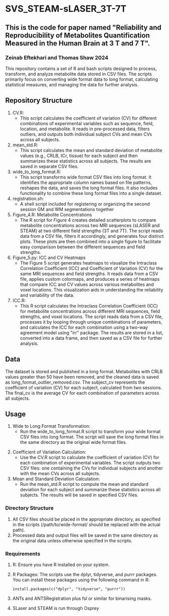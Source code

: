 # SVS_STEAM-sLASER_3T-7T
## This is the code for paper named "Reliability and Reproducibility of Metabolites Quantification Measured in the Human Brain at 3 T and 7 T". 

### Zeinab Eftekhari and Thomas Shaw 2024
This repository contains a set of R and bash scripts designed to process, transform, and analyze metabolite data stored in CSV files. The scripts primarily focus on converting wide format data to long format, calculating statistical measures, and managing the data for further analysis.

## Repository Structure

1) CV.R: 
    - This script calculates the coefficient of variation (CV) for different combinations of experimental variables such as sequence, field, location, and metabolite. It reads in pre-processed data, filters outliers, and outputs both individual subject CVs and mean CVs across all subjects.
2) mean_std.R: 
    - This script calculates the mean and standard deviation of metabolite values (e.g., CRLB, tCr, tissue) for each subject and then summarizes these statistics across all subjects. The results are saved in separate CSV files.
3) wide_to_long_format.R: 
    - This script transforms wide format CSV files into long format. It identifies the appropriate column names based on file patterns, reshapes the data, and saves the long format files. It also includes functionality to combine these long format files into a single dataset.
4) registration.sh: 
    - A shell script included for registering or organizing the second session GM and WM segmentations together 
5) Figure_4.R: Metabolite Concentrations
    - The R script for Figure 4 creates detailed scatterplots to compare metabolite concentrations across two MRI sequences (sLASER and STEAM) at two different field strengths (3T and 7T). The script reads data from a CSV file, filters it accordingly,
      and generates four distinct plots. These plots are then combined into a single figure to facilitate easy comparison between the different sequences and field strengths.
6) Figure_5.py: ICC and CV Heatmaps
    - The Figure 5 script generates heatmaps to visualize the Intraclass Correlation Coefficient (ICC) and Coefficient of Variation (CV) for the same MRI sequences and field strengths. It reads data from a CSV file, applies custom colormaps, and
      produces a series of heatmaps that compare ICC and CV values across various metabolites and voxel locations. This visualization aids in understanding the reliability and variability of the data.
7) ICC.R:
    -  This R script calculates the Intraclass Correlation Coefficient (ICC) for metabolite concentrations across different MRI sequences, field strengths, and voxel locations. The script reads data from a CSV file, processes it by looping through
       unique combinations of parameters, and calculates the ICC for each combination using a two-way agreement model using "irr" package. The results are stored in a list, converted into a data frame, and then saved as a CSV file for further analysis.
## Data
The dataset is stored and published in a long format. Metabolites with CRLB values greater than 50 have been removed, and the cleaned data is saved as long_format_outlier_removed.csv. The subject_cv represents the coefficient of variation (CV) for each subject, calculated from two sessions. The final_cv is the average CV for each combination of parameters across all subjects.     

## Usage

1) Wide to Long Format Transformation:
	- Run the wide_to_long_format.R script to transform your wide format CSV files into long format. The script will save the long format files in the same directory as the original wide format files.
2.	Coefficient of Variation Calculation:
	- Use the CV.R script to calculate the coefficient of variation (CV) for each combination of experimental variables. The script outputs two CSV files: one containing the CVs for individual subjects and another with the mean CVs across all subjects.
3.	Mean and Standard Deviation Calculation: 
    - Run the mean_std.R script to compute the mean and standard deviation for each subject and summarize these statistics across all subjects. The results will be saved in specified CSV files.

###  Directory Structure

1) All CSV files should be placed in the appropriate directory, as specified in the scripts (/path/to/wide-format/ should be replaced with the actual path).
2) Processed data and output files will be saved in the same directory as the original data unless otherwise specified in the scripts.

### Requirements

1) R: Ensure you have R installed on your system. 
2) R Packages: The scripts use the dplyr, tidyverse, and purrr packages. You can install these packages using the following command in R:

    ```
    install.packages(c("dplyr", "tidyverse", "purrr"))
    ```
3) ANTs and ANTSRegistration plus fsl or similar for binarising masks. 
4) SLaser and STEAM is run through Osprey 
